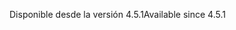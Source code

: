 <span data-ttu-id="4dc81-101">Disponible desde la versión 4.5.1</span><span class="sxs-lookup"><span data-stu-id="4dc81-101">Available since 4.5.1</span></span>